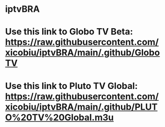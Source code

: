# iptvBRA

# Use this link to Globo TV Beta: https://raw.githubusercontent.com/xicobiu/iptvBRA/main/.github/GloboTV

# Use this link to Pluto TV Global: https://raw.githubusercontent.com/xicobiu/iptvBRA/main/.github/PLUTO%20TV%20Global.m3u
